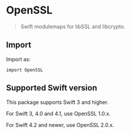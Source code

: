 # OpenSSL

> Swift modulemaps for libSSL and libcrypto.

## Import

Import as:
```
import OpenSSL
```

## Supported Swift version

This package supports Swift 3 and higher.

For Swift 3, 4.0 and 4.1, use OpenSSL 1.0.x.

For Swift 4.2 and newer, use OpenSSL 2.0.x.
